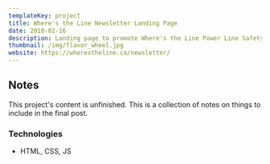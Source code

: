 ```yaml
---
templateKey: project
title: Where's the Line Newsletter Landing Page
date: 2018-02-16
description: Landing page to promote Where's the Line Power Line Safety newsletter.
thumbnail: /img/flavor_wheel.jpg
website: https://wherestheline.ca/newsletter/
---
```


## Notes
This project's content is unfinished. This is a collection of notes on things to include in the final post.

### Technologies
- HTML, CSS, JS
